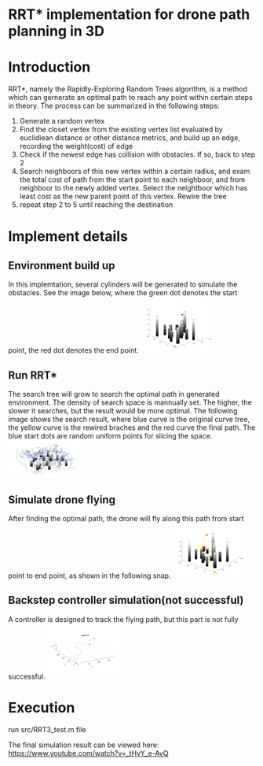 # RRT* implementation for drone path planning in 3D

# Introduction
RRT*, namely the Rapidly-Exploring Random Trees algorithm, is a method which can gernerate an optimal path to reach any point within certain steps in theory. The process can be summarized in the following steps:
  1. Generate a random vertex
  2. Find the closet vertex from the existing vertex list evaluated by euclidiean distance or other distance metrics, and build up an edge, recording the weight(cost) of edge
  3. Check if the newest edge has collision with obstacles. If so, back to step 2
  4. Search neighboors of this new vertex within a certain radius, and exam the total cost of path from the start point to each neighboor, and from neighboor to the newly added vertex. Select the neightboor which has least cost as the new parent point of this vertex. Rewire the tree
  5. repeat step 2 to 5 until reaching the destination

# Implement details
## Environment build up
In this implemtation, several cylinders will be generated to simulate the obstacles. See the image below, where the green dot denotes the start point, the red dot denotes the end point. 
<img src="image/map.png" width='150'>

## Run RRT* 
The search tree will grow to search the optimal path in generated environment. The density of search space is mannually set. The higher, the slower it searches, but the result would be more optimal. The following image shows the search result, where blue curve is the original curve tree, the yellow curve is the rewired braches and the red curve the final path. The blue start dots are random uniform points for slicing the space.
<img src="image/trajectory.png" width='150'>

## Simulate drone flying
After finding the optimal path, the drone will fly along this path from start point to end point, as shown in the following snap.
<img src="image/simulation.png" width='150'>

## Backstep controller simulation(not successful)
A controller is designed to track the flying path, but this part is not fully successful. 
<img src="image/tracking.png" width='150'>

# Execution
run src/RRT3_test.m file

The final simulation result can be viewed here: https://www.youtube.com/watch?v=_tHyY_e-AvQ
